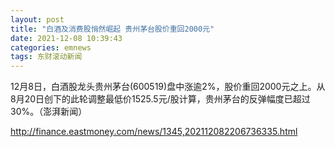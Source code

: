```yaml
---
layout: post
title: "白酒及消费股悄然崛起 贵州茅台股价重回2000元"
date: 2021-12-08 10:39:43
categories: emnews
tags: 东财滚动新闻
---
```


12月8日，白酒股龙头贵州茅台(600519)盘中涨逾2%，股价重回2000元之上。从8月20日创下的此轮调整最低价1525.5元/股计算，贵州茅台的反弹幅度已超过30%。（澎湃新闻）

<http://finance.eastmoney.com/news/1345,202112082206736335.html>